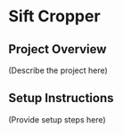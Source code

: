 # Sift Cropper

## Project Overview

(Describe the project here)

## Setup Instructions

(Provide setup steps here) 